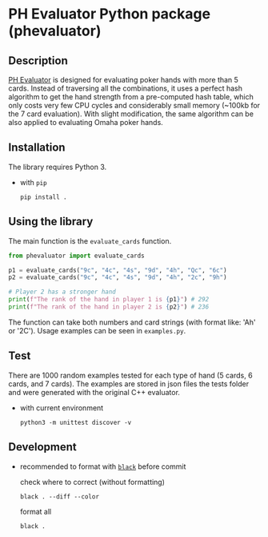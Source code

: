 # PH Evaluator Python package (phevaluator)

## Description

[PH Evaluator](https://github.com/HenryRLee/PokerHandEvaluator) is designed
for evaluating poker hands with more than 5 cards. Instead of traversing all
the combinations, it uses a perfect hash algorithm to get the hand strength
from a pre-computed hash table, which only costs very few CPU cycles and
considerably small memory (~100kb for the 7 card evaluation). With slight
modification, the same algorithm can be also applied to evaluating Omaha
poker hands.

## Installation
The library requires Python 3.
- with `pip`
    ```shell
    pip install .
    ```

## Using the library
The main function is the `evaluate_cards` function.
```python
from phevaluator import evaluate_cards

p1 = evaluate_cards("9c", "4c", "4s", "9d", "4h", "Qc", "6c")
p2 = evaluate_cards("9c", "4c", "4s", "9d", "4h", "2c", "9h")

# Player 2 has a stronger hand
print(f"The rank of the hand in player 1 is {p1}") # 292
print(f"The rank of the hand in player 2 is {p2}") # 236
```
The function can take both numbers and card strings (with format like: 'Ah' or '2C'). Usage examples can be seen in `examples.py`.

## Test
There are 1000 random examples tested for each type of hand (5 cards, 6 cards, and 7 cards). The examples are stored in json files the tests folder and were generated with the original C++ evaluator.

- with current environment
    ```shell
    python3 -m unittest discover -v
    ```

## Development
- recommended to format with [`black`](https://github.com/psf/black) before commit

    check where to correct (without formatting)
    ```shell
    black . --diff --color
    ```
    format all
    ```shell
    black .
    ```

